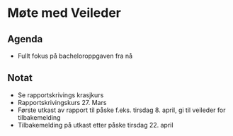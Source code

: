 # Møte med Veileder
## Agenda
- Fullt fokus på bacheloroppgaven fra nå

## Notat
- Se rapportskrivings krasjkurs
- Rapportskrivingskurs 27. Mars
- Første utkast av rapport til påske f.eks. tirsdag 8. april, gi til veileder for tilbakemelding
- Tilbakemelding på utkast etter påske tirsdag 22. april